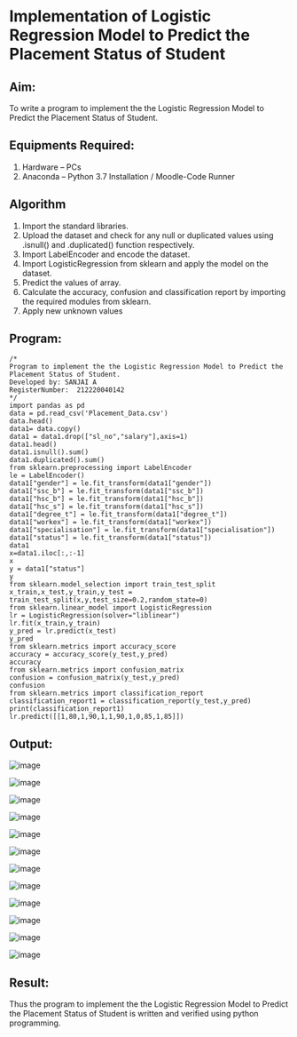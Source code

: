 # Implementation of Logistic Regression Model to Predict the Placement Status of Student

## Aim:
To write a program to implement the the Logistic Regression Model to Predict the Placement Status of Student.

## Equipments Required:
1. Hardware – PCs
2. Anaconda – Python 3.7 Installation / Moodle-Code Runner

## Algorithm
1. Import the standard libraries.
2. Upload the dataset and check for any null or duplicated values using .isnull() and .duplicated() function respectively.
3. Import LabelEncoder and encode the dataset.
4. Import LogisticRegression from sklearn and apply the model on the dataset.
5. Predict the values of array.
6. Calculate the accuracy, confusion and classification report by importing the required modules from sklearn.
7. Apply new unknown values

## Program:
```
/*
Program to implement the the Logistic Regression Model to Predict the Placement Status of Student.
Developed by: SANJAI A
RegisterNumber:  212220040142
*/
import pandas as pd
data = pd.read_csv('Placement_Data.csv')
data.head()
data1= data.copy()
data1 = data1.drop(["sl_no","salary"],axis=1)
data1.head()
data1.isnull().sum()
data1.duplicated().sum()
from sklearn.preprocessing import LabelEncoder
le = LabelEncoder()
data1["gender"] = le.fit_transform(data1["gender"])
data1["ssc_b"] = le.fit_transform(data1["ssc_b"])
data1["hsc_b"] = le.fit_transform(data1["hsc_b"])
data1["hsc_s"] = le.fit_transform(data1["hsc_s"])
data1["degree_t"] = le.fit_transform(data1["degree_t"])
data1["workex"] = le.fit_transform(data1["workex"])
data1["specialisation"] = le.fit_transform(data1["specialisation"])
data1["status"] = le.fit_transform(data1["status"])
data1
x=data1.iloc[:,:-1]
x
y = data1["status"]
y
from sklearn.model_selection import train_test_split
x_train,x_test,y_train,y_test = train_test_split(x,y,test_size=0.2,random_state=0)
from sklearn.linear_model import LogisticRegression
lr = LogisticRegression(solver="liblinear")
lr.fit(x_train,y_train)
y_pred = lr.predict(x_test)
y_pred
from sklearn.metrics import accuracy_score 
accuracy = accuracy_score(y_test,y_pred) 
accuracy 
from sklearn.metrics import confusion_matrix 
confusion = confusion_matrix(y_test,y_pred) 
confusion
from sklearn.metrics import classification_report 
classification_report1 = classification_report(y_test,y_pred) 
print(classification_report1)
lr.predict([[1,80,1,90,1,1,90,1,0,85,1,85]])
```

## Output:
![image](https://user-images.githubusercontent.com/95969295/204101863-2929c227-9f4e-427c-9d12-98b7b63f0da7.png)

![image](https://user-images.githubusercontent.com/95969295/204101885-87252d41-19e4-45fc-bb5f-d3c8b107fe93.png)

![image](https://user-images.githubusercontent.com/95969295/204101913-6959a1dc-f2c6-4423-9736-9c7acee3cc38.png)

![image](https://user-images.githubusercontent.com/95969295/204101933-f247df3d-be17-4aaa-80c0-5d61228201d9.png)

![image](https://user-images.githubusercontent.com/95969295/204101959-0867eb51-c287-4843-a66a-a939d81f95f4.png)

![image](https://user-images.githubusercontent.com/95969295/204101991-963fa46c-11b5-4415-8d4c-a7aa12e6a139.png)

![image](https://user-images.githubusercontent.com/95969295/204102017-4819b8d5-03e0-4d65-8f8d-21f474f5de81.png)

![image](https://user-images.githubusercontent.com/95969295/204102034-adab7b77-5a7e-4226-97a0-7c450633c98c.png)

![image](https://user-images.githubusercontent.com/95969295/204102054-993abbd1-5c47-4251-b092-e4571511b494.png)

![image](https://user-images.githubusercontent.com/95969295/204102073-fd1ccdfd-0ac7-42c5-8a49-8c5e5111ce7a.png)

![image](https://user-images.githubusercontent.com/95969295/204102101-b83ee096-e483-458f-b834-75b19fe259e6.png)

![image](https://user-images.githubusercontent.com/95969295/204102126-e9b91445-a4b5-4791-afce-369bbd335aaa.png)


## Result:
Thus the program to implement the the Logistic Regression Model to Predict the Placement Status of Student is written and verified using python programming.
